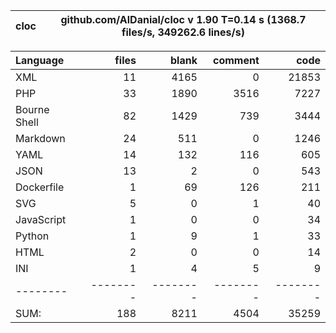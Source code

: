 
cloc|github.com/AlDanial/cloc v 1.90  T=0.14 s (1368.7 files/s, 349262.6 lines/s)
--- | ---

Language|files|blank|comment|code
:-------|-------:|-------:|-------:|-------:
XML|11|4165|0|21853
PHP|33|1890|3516|7227
Bourne Shell|82|1429|739|3444
Markdown|24|511|0|1246
YAML|14|132|116|605
JSON|13|2|0|543
Dockerfile|1|69|126|211
SVG|5|0|1|40
JavaScript|1|0|0|34
Python|1|9|1|33
HTML|2|0|0|14
INI|1|4|5|9
--------|--------|--------|--------|--------
SUM:|188|8211|4504|35259
